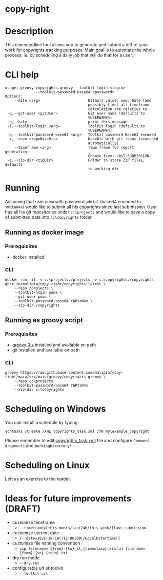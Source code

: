 # copy-right
# Description
This commandline tool allows you to generate and submit a diff of your work for copyrights tracking purposes.
Main goal is to automate the whole process, ie. by scheduling a daily job that will do that for a user.

# CLI help
```
usage: groovy copyrights.groovy --toolkit-login <login>
              --toolkit-password-base64 <password>
Options:
    --date <arg>                      Default value: now. Date (and
                                      possibly time) all timeframe
                                      calculation are relative to.
 -g,--git-user <gitUser>              Git user name (defaults to
                                      %USERNAME%)
 -h,--help                            print this message
 -l,--toolkit-login <arg>             Toolkit login (defaults to
                                      %USERNAME%)
 -p,--toolkit-password-base64 <arg>   Toolkit password Base64 encoded
 -r,--repo <repoBaseDir>              baseDir with git repos (searched
                                      automatically)
    --timeframe <arg>                 Time frame for report generation.
                                      Choose from: LAST_SUBMISSION.
 -z,--zip-dir <zipDir>                Folder to store ZIP files, defaults
                                      to working dir
```
# Running
Assuming that user `puma` with password `admin1` (base64 encoded to `YWRtaW4x`) would like to submit all his copyrights since
last submission. 
User has all his git repositories under `c:\projects` and would like to save a copy of submitted data into 
`c:\copyrights` folder.

## Running as docker image
### Prerequisites
* docker installed
### CLI
```
docker run -it -v c:\projects:/projects -v c:\copyrights:/copyrights ghcr.io/malipio/copy-right/copyrights:latest \
    --repo /projects \
    --toolkit-login puma \
    --git-user puma \ 
    --toolkit-password-base64 YWRtaW4x \
    --zip-dir /copyrights 
```

## Running as groovy script
### Prerequisites
* [groovy 3.x](https://groovy.apache.org/download.html) installed and available on path
* git installed and available on path
### CLI
```
groovy https://raw.githubusercontent.com/malipio/copy-right/main/src/main/groovy/copyrights.groovy \
    --repo c:\projects 
    --toolkit-password-base64 YWRtaW4x 
    --zip-dir c:\copyrights
```

# Scheduling on Windows
You can install a schedule by typing:
```
schtasks /Create /XML copyrights_task.xml /TN My\example_copyright
```
Please remember to edit [copyrights_task.xml](copyrights_task.xml) file and 
configure `Command`, `Arguments` and `WorkingDirectory`!

# Scheduling on Linux
Left as an exercise to the reader.

# Ideas for future improvements (DRAFT)
* customize timeframe 
  * `--timeframe=[this_month/last24h/this_week/]last_submission`
* customize current date 
  * `[--date=2021-10-10(T12:00:00)/LocalDate(time)]`
* customize file naming convention 
  * `zip filename= {from}-{to}_at_{timestamp}.zip` `txt filename= {from}-{to}_{repo}.txt`
* dry run mode
  * `--dry-run`
* configurable url of toolkit
  * `--toolkit-url`